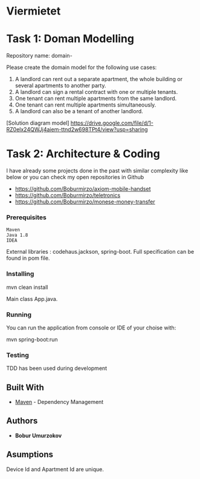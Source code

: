 # Viermietet

# Task 1: Doman Modelling 
Repository name: domain-<id> 

Please create the domain model for the following use cases: 
1) A landlord can rent out a separate apartment, the whole building or several apartments to another party. 
2) A landlord can sign a rental contract with one or multiple tenants. 
3) One tenant can rent multiple apartments from the same landlord. 
4) One tenant can rent multiple apartments simultaneously. 
5) A landlord can also be a tenant of another landlord.

[Solution diagram model] 
https://drive.google.com/file/d/1-RZ0elx24QWJj4aiem-ttnd2w698TPt4/view?usp=sharing 

# Task 2: Architecture & Coding 

I have already some projects done in the past with similar complexity like below or you can check my open repositories in Github 

- https://github.com/Boburmirzo/axiom-mobile-handset
- https://github.com/Boburmirzo/teletronics
- https://github.com/Boburmirzo/monese-money-transfer

### Prerequisites

```
Maven
Java 1.8
IDEA
```
External libraries : codehaus.jackson, spring-boot. Full specification can be found in pom file.



### Installing

mvn clean install

Main class App.java.

### Running
You can run the application from console or IDE of your choise with:

mvn spring-boot:run

### Testing
TDD has been used during development

## Built With

* [Maven](https://maven.apache.org/) - Dependency Management

## Authors

* **Bobur Umurzokov**

## Asumptions
Device Id and Apartment Id are unique.


